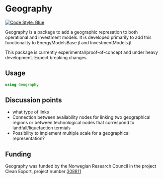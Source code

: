 # Geography

[![Code Style: Blue](https://img.shields.io/badge/code%20style-blue-4495d1.svg)](https://github.com/invenia/BlueStyle)

Geography is a package to add a geographic represation to both operational and investment models. It is developed primarily to add this functionality to EnergyModelsBase.jl and InvestmentModels.jl.

This package is currently experimental/proof-of-concept and under heavy development. Expect breaking changes.

## Usage

```julia
using Geography
```

## Discussion points
* what type of links
* Connection between availability nodes for linking two geographical regions or between technological nodes that correspond to landfall/liquefaction termials
* Possibility to implement multiple scale for a geographical representation?


## Funding

Geography was funded by the Norwegian Research Council in the project Clean Export, project number [308811](https://prosjektbanken.forskningsradet.no/project/FORISS/308811)
